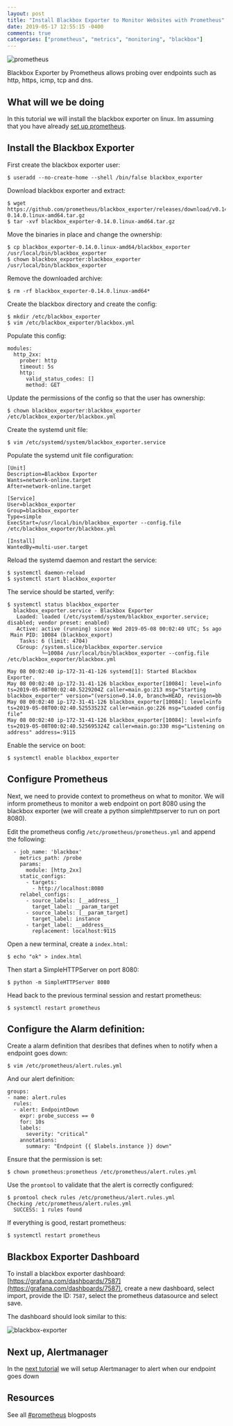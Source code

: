 ```yaml
---
layout: post
title: "Install Blackbox Exporter to Monitor Websites with Prometheus"
date: 2019-05-17 12:55:15 -0400
comments: true
categories: ["prometheus", "metrics", "monitoring", "blackbox"] 
---
```


![prometheus](https://user-images.githubusercontent.com/567298/57307750-696bb980-70e5-11e9-9b0b-73ad88bde6a3.png)

Blackbox Exporter by Prometheus allows probing over endpoints such as http, https, icmp, tcp and dns.

## What will we be doing

In this tutorial we will install the blackbox exporter on linux. Im assuming that you have already [set up prometheus](https://blog.ruanbekker.com/blog/2019/05/07/setup-prometheus-and-node-exporter-on-ubuntu-for-epic-monitoring/).

## Install the Blackbox Exporter

First create the blackbox exporter user:

```
$ useradd --no-create-home --shell /bin/false blackbox_exporter
```

Download blackbox exporter and extract:

```
$ wget https://github.com/prometheus/blackbox_exporter/releases/download/v0.14.0/blackbox_exporter-0.14.0.linux-amd64.tar.gz
$ tar -xvf blackbox_exporter-0.14.0.linux-amd64.tar.gz
```

Move the binaries in place and change the ownership:

```
$ cp blackbox_exporter-0.14.0.linux-amd64/blackbox_exporter /usr/local/bin/blackbox_exporter
$ chown blackbox_exporter:blackbox_exporter /usr/local/bin/blackbox_exporter
```

Remove the downloaded archive:

```
$ rm -rf blackbox_exporter-0.14.0.linux-amd64*
```

Create the blackbox directory and create the config:

```
$ mkdir /etc/blackbox_exporter
$ vim /etc/blackbox_exporter/blackbox.yml
```

Populate this config:

```
modules:
  http_2xx:
    prober: http
    timeout: 5s
    http:
      valid_status_codes: []
      method: GET
```

Update the permissions of the config so that the user has ownership:

```
$ chown blackbox_exporter:blackbox_exporter /etc/blackbox_exporter/blackbox.yml
```

Create the systemd unit file:

```
$ vim /etc/systemd/system/blackbox_exporter.service
```

Populate the systemd unit file configuration:

```
[Unit]
Description=Blackbox Exporter
Wants=network-online.target
After=network-online.target

[Service]
User=blackbox_exporter
Group=blackbox_exporter
Type=simple
ExecStart=/usr/local/bin/blackbox_exporter --config.file /etc/blackbox_exporter/blackbox.yml

[Install]
WantedBy=multi-user.target
```

Reload the systemd daemon and restart the service:

```
$ systemctl daemon-reload
$ systemctl start blackbox_exporter
```

The service should be started, verify:

```
$ systemctl status blackbox_exporter
  blackbox_exporter.service - Blackbox Exporter
   Loaded: loaded (/etc/systemd/system/blackbox_exporter.service; disabled; vendor preset: enabled)
   Active: active (running) since Wed 2019-05-08 00:02:40 UTC; 5s ago
 Main PID: 10084 (blackbox_export)
    Tasks: 6 (limit: 4704)
   CGroup: /system.slice/blackbox_exporter.service
           └─10084 /usr/local/bin/blackbox_exporter --config.file /etc/blackbox_exporter/blackbox.yml

May 08 00:02:40 ip-172-31-41-126 systemd[1]: Started Blackbox Exporter.
May 08 00:02:40 ip-172-31-41-126 blackbox_exporter[10084]: level=info ts=2019-05-08T00:02:40.5229204Z caller=main.go:213 msg="Starting blackbox_exporter" version="(version=0.14.0, branch=HEAD, revision=bb
May 08 00:02:40 ip-172-31-41-126 blackbox_exporter[10084]: level=info ts=2019-05-08T00:02:40.52553523Z caller=main.go:226 msg="Loaded config file"
May 08 00:02:40 ip-172-31-41-126 blackbox_exporter[10084]: level=info ts=2019-05-08T00:02:40.525695324Z caller=main.go:330 msg="Listening on address" address=:9115
```

Enable the service on boot:

```
$ systemctl enable blackbox_exporter
```

## Configure Prometheus

Next, we need to provide context to prometheus on what to monitor. We will inform prometheus to monitor a web endpoint on port 8080 using the blackbox exporter (we will create a python simplehttpserver to run on port 8080).

Edit the prometheus config `/etc/prometheus/prometheus.yml` and append the following:

```
  - job_name: 'blackbox'
    metrics_path: /probe
    params:
      module: [http_2xx]
    static_configs:
      - targets:
        - http://localhost:8080
    relabel_configs:
      - source_labels: [__address__]
        target_label: __param_target
      - source_labels: [__param_target]
        target_label: instance
      - target_label: __address__
        replacement: localhost:9115
```

Open a new terminal, create a `index.html`:

```
$ echo "ok" > index.html
```

Then start a SimpleHTTPServer on port 8080:

```
$ python -m SimpleHTTPServer 8080
```

Head back to the previous terminal session and restart prometheus:

```
$ systemctl restart prometheus
```

## Configure the Alarm definition:

Create a alarm definition that desribes that defines when to notify when a endpoint goes down:

```
$ vim /etc/prometheus/alert.rules.yml
```

And our alert definition:

```
groups:
- name: alert.rules
  rules:
  - alert: EndpointDown
    expr: probe_success == 0
    for: 10s
    labels:
      severity: "critical"
    annotations:
      summary: "Endpoint {{ $labels.instance }} down"
```

Ensure that the permission is set:

```
$ chown prometheus:prometheus /etc/prometheus/alert.rules.yml
```

Use the `promtool` to validate that the alert is correctly configured:

```
$ promtool check rules /etc/prometheus/alert.rules.yml
Checking /etc/prometheus/alert.rules.yml
  SUCCESS: 1 rules found
```

If everything is good, restart prometheus:

```
$ systemctl restart prometheus
```

## Blackbox Exporter Dashboard

To install a blackbox exporter dashboard: [https://grafana.com/dashboards/7587](https://grafana.com/dashboards/7587), create a new dashboard, select import, provide the ID: `7587`, select the prometheus datasource and select save.

The dashboard should look similar to this:

![blackbox-exporter](https://user-images.githubusercontent.com/567298/57947217-99357100-78de-11e9-9108-9338c97ca59d.png)

## Next up, Alertmanager

In the [next tutorial](https://blog.ruanbekker.com/blog/2019/05/17/install-alertmanager-to-alert-based-on-metrics-from-prometheus/) we will setup Alertmanager to alert when our endpoint goes down

## Resources

See all [#prometheus](https://blog.ruanbekker.com/blog/categories/prometheus/) blogposts
